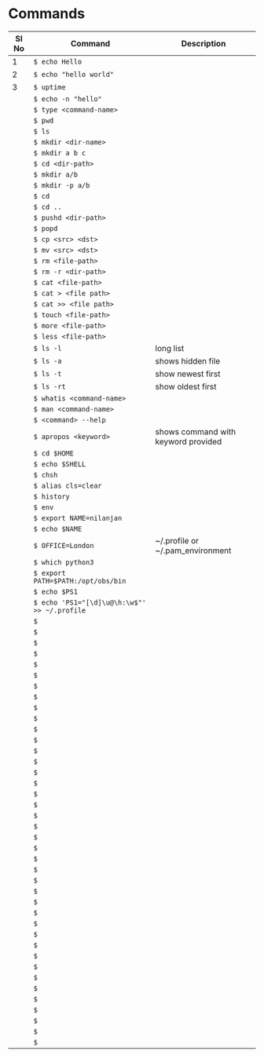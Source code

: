 # Commands

|Sl No| Command | Description|
|-----|---------|------------|
|1|`$ echo Hello`||
|2|`$ echo "hello world"`||
|3|`$ uptime`||
||`$ echo -n "hello"`||
||`$ type <command-name>`||
||`$ pwd`||
||`$ ls`||
||`$ mkdir <dir-name>`||
||`$ mkdir a b c`||
||`$ cd <dir-path>`||
||`$ mkdir a/b`||
||`$ mkdir -p a/b`||
||`$ cd`||
||`$ cd ..`||
||`$ pushd <dir-path>`||
||`$ popd`||
||`$ cp <src> <dst>`||
||`$ mv <src> <dst>`||
||`$ rm <file-path>`||
||`$ rm -r <dir-path>`||
||`$ cat <file-path>`||
||`$ cat > <file path>`||
||`$ cat >> <file path>`||
||`$ touch <file-path>`||
||`$ more <file-path>`||
||`$ less <file-path>`||
||`$ ls -l`|long list|
||`$ ls -a`|shows hidden file|
||`$ ls -t`|show newest first|
||`$ ls -rt`|show oldest first|
||`$ whatis <command-name>`||
||`$ man <command-name>`||
||`$ <command> --help`||
||`$ apropos <keyword>`|shows command with keyword provided|
||`$ cd $HOME`||
||`$ echo $SHELL`||
||`$ chsh`||
||`$ alias cls=clear`||
||`$ history`||
||`$ env`||
||`$ export NAME=nilanjan`| |
||`$ echo $NAME`||
||`$ OFFICE=London`|~/.profile or ~/.pam_environment|
||`$ which python3`||
||`$ export PATH=$PATH:/opt/obs/bin`||
||`$ echo $PS1`||
||`$ echo 'PS1="[\d]\u@\h:\w$"' >> ~/.profile`||
||`$ `||
||`$ `||
||`$ `||
||`$ `||
||`$ `||
||`$ `||
||`$ `||
||`$ `||
||`$ `||
||`$ `||
||`$ `||
||`$ `||
||`$ `||
||`$ `||
||`$ `||
||`$ `||
||`$ `||
||`$ `||
||`$ `||
||`$ `||
||`$ `||
||`$ `||
||`$ `||
||`$ `||
||`$ `||
||`$ `||
||`$ `||
||`$ `||
||`$ `||
||`$ `||
||`$ `||
||`$ `||
||`$ `||
||`$ `||
||`$ `||
||`$ `||
||`$ `||
||`$ `||
||`$ `||
||`$ `||
